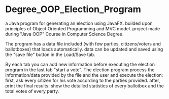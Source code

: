 # Degree_OOP_Election_Program
a Java program for generating an election using JavaFX. builded upon principles of Object Oriented Programming and MVC model. project made during "Java OOP" Course in Computer Science Degree.

The program has a data file included (with few parties, citizens/voters and ballotboxes) that loads automatically. data can be updated and saved using the "save file" button in the Load/Save tab.

By each tab you can add new information before executing the election program in the last tab "start a vote". The election program process the information/data provided by the file and the user and execute the election: first, ask every citizen for his vote according to the parties provided. after, print the final results: show the detailed statistics of every ballotbox and the total votes of every party.

